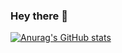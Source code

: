 ### Hey there 👋

[![Anurag's GitHub stats](https://github-readme-stats.vercel.app/api?username=granpacho)](https://github.com/anuraghazra/github-readme-stats)

